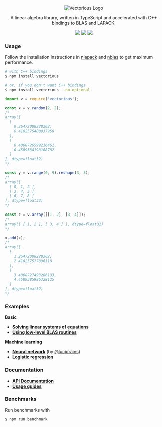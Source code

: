 <p align="center">
  <img src="https://github.com/mateogianolio/vectorious/raw/master/logo.gif" alt="Vectorious Logo" />
</p>

<p align="center">
  A linear algebra library, written in TypeScript and accelerated with C++ bindings to BLAS and LAPACK.
</p>

<p align="center">
  <img src="https://img.shields.io/npm/v/vectorious.svg" /> <img src="https://github.com/mateogianolio/vectorious/workflows/CI/badge.svg" /> <img src="https://api.codeclimate.com/v1/badges/0b4035b94b0e84c5ac55/maintainability" />
</p>

### Usage

Follow the installation instructions in [nlapack](https://github.com/nperf/nlapack) and [nblas](https://github.com/nperf/nblas) to get maximum performance.

```bash
# with C++ bindings
$ npm install vectorious

# or, if you don't want C++ bindings
$ npm install vectorious --no-optional
```

```javascript
import v = require('vectorious');

const x = v.random(2, 2);
/*
array([
  [
    0.26472008228302,
    0.4102575480937958
  ],
  [
    0.4068726599216461,
    0.4589384198188782
  ]
], dtype=float32)
*/

const y = v.range(0, 9).reshape(3, 3);
/*
array([
  [ 0, 1, 2 ],
  [ 3, 4, 5 ],
  [ 6, 7, 8 ]
], dtype=float32)
*/

const z = v.array([[1, 2], [3, 4]]);
/*
array([ [ 1, 2 ], [ 3, 4 ] ], dtype=float32)
*/

x.add(z);
/*
array([
  [
    1.26472008228302,
    2.410257577896118
  ],
  [
    3.4068727493286133,
    4.4589385986328125
  ]
], dtype=float32)
*/
```

### Examples

**Basic**
* [**Solving linear systems of equations**](https://github.com/mateogianolio/vectorious/tree/master/examples/solve.ts)
* [**Using low-level BLAS routines**](https://github.com/mateogianolio/vectorious/tree/master/examples/blas.ts)

**Machine learning**
* [**Neural network**](https://github.com/mateogianolio/vectorious/tree/master/examples/neural-network.ts) (by [@lucidrains](https://github.com/lucidrains))
* [**Logistic regression**](https://github.com/mateogianolio/vectorious/tree/master/examples/logistic-regression.ts)

### Documentation

* [**API Documentation**](https://openbase.com/js/vectorious/documentation)
* [**Usage guides**](https://github.com/mateogianolio/vectorious/wiki)

### Benchmarks

Run benchmarks with

```bash
$ npm run benchmark
```
